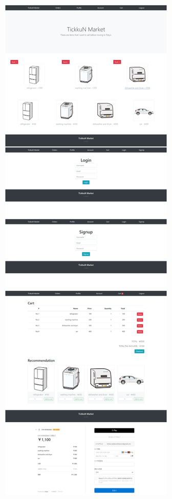 <img src="imgs/001.png">
<img src="imgs/002.png">
<img src="imgs/003.png">
<img src="imgs/004.png">
<img src="imgs/005.png">
